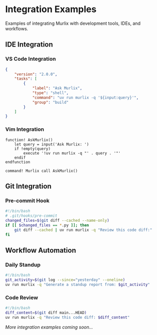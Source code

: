 # Integration Examples

Examples of integrating Murlix with development tools, IDEs, and workflows.

## IDE Integration

### VS Code Integration

```json
{
    "version": "2.0.0",
    "tasks": [
        {
            "label": "Ask Murlix",
            "type": "shell",
            "command": "uv run murlix -q '${input:query}'",
            "group": "build"
        }
    ]
}
```

### Vim Integration

```vim
function! AskMurlix()
    let query = input('Ask Murlix: ')
    if !empty(query)
        execute '!uv run murlix -q "' . query . '"'
    endif
endfunction

command! Murlix call AskMurlix()
```

## Git Integration

### Pre-commit Hook

```bash
#!/bin/bash
# .git/hooks/pre-commit
changed_files=$(git diff --cached --name-only)
if [[ $changed_files == *.py ]]; then
    git diff --cached | uv run murlix -q "Review this code diff:"
fi
```

## Workflow Automation

### Daily Standup

```bash
#!/bin/bash
git_activity=$(git log --since="yesterday" --oneline)
uv run murlix -q "Generate a standup report from: $git_activity"
```

### Code Review

```bash
#!/bin/bash
diff_content=$(git diff main...HEAD)
uv run murlix -q "Review this code diff: $diff_content"
```

*More integration examples coming soon...*